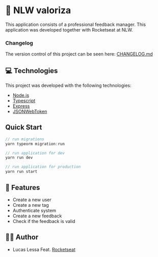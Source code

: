 # 💜 NLW valoriza
This application consists of a professional feedback manager. This application was developed together with Rocketseat at NLW.

### Changelog
The version control of this project can be seen here: [CHANGELOG.md](changelog.md)

## 💻 Technologies
This project was developed with the following technologies:

- [Node.js](https://nodejs.org/en/)
- [Typescript](https://www.typescriptlang.org/)
- [Express](https://expressjs.com/pt-br/)
- [JSONWebToken](https://github.com/auth0/node-jsonwebtoken#readme)

## Quick Start

``` js
// run migrations
yarn typeorm migration:run

// run application for dev
yarn run dev

// run application for production
yarn run start

```

## 🚀 Features

- Create a new user
- Create a new tag
- Authenticate system
- Create a new feedback
- Check if the feedback is valid

## 🧑‍💻 Author

- Lucas Lessa Feat. [Rocketseat](https://www.rocketseat.com.br/)
